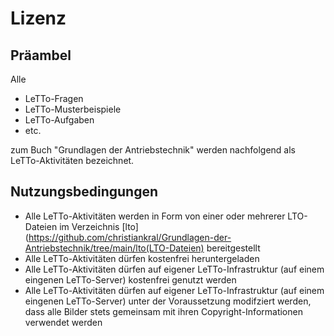 # Lizenz

## Präambel

Alle

- LeTTo-Fragen
- LeTTo-Musterbeispiele
- LeTTo-Aufgaben
- etc.

zum Buch "Grundlagen der Antriebstechnik" werden nachfolgend als LeTTo-Aktivitäten bezeichnet.

## Nutzungsbedingungen

- Alle LeTTo-Aktivitäten werden in Form von einer oder mehrerer LTO-Dateien im Verzeichnis [lto](https://github.com/christiankral/Grundlagen-der-Antriebstechnik/tree/main/lto(LTO-Dateien) bereitgestellt
- Alle LeTTo-Aktivitäten dürfen kostenfrei heruntergeladen
- Alle LeTTo-Aktivitäten dürfen auf eigener LeTTo-Infrastruktur (auf einem eingenen LeTTo-Server) kostenfrei genutzt werden
- Alle LeTTo-Aktivitäten dürfen auf eigener LeTTo-Infrastruktur (auf einem eingenen LeTTo-Server) unter der Voraussetzung modifziert werden, dass alle Bilder stets gemeinsam mit ihren Copyright-Informationen verwendet werden
